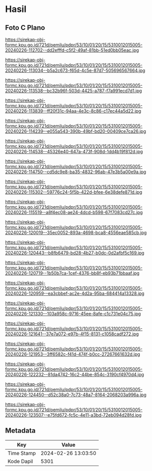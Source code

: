 # Hasil

## Foto C Plano

https://sirekap-obj-formc.kpu.go.id/721d/pemilu/pdpr/53/10/01/20/15/5310012015005-20240226-112702--dd2efffd-c5f2-49af-81bb-51ed0bb05eac.jpg

https://sirekap-obj-formc.kpu.go.id/721d/pemilu/pdpr/53/10/01/20/15/5310012015005-20240226-113034--b5a2c673-f65d-4c5e-87d7-505696567664.jpg

https://sirekap-obj-formc.kpu.go.id/721d/pemilu/pdpr/53/10/01/20/15/5310012015005-20240226-113538--bc32b96f-503d-4425-a787-f7a991ecd7d1.jpg

https://sirekap-obj-formc.kpu.go.id/721d/pemilu/pdpr/53/10/01/20/15/5310012015005-20240226-113839--ff20f31c-94aa-4e3c-8c86-c17ec44a5d22.jpg

https://sirekap-obj-formc.kpu.go.id/721d/pemilu/pdpr/53/10/01/20/15/5310012015005-20240226-114239--e055a543-390b-49bf-bd20-00409ce7ca26.jpg

https://sirekap-obj-formc.kpu.go.id/721d/pemilu/pdpr/53/10/01/20/15/5310012015005-20240226-114538--45326e40-647a-473f-908d-1dd4b19f812d.jpg

https://sirekap-obj-formc.kpu.go.id/721d/pemilu/pdpr/53/10/01/20/15/5310012015005-20240226-114750--cd5dc9e8-ba35-4832-96ab-47e3b5a00e9a.jpg

https://sirekap-obj-formc.kpu.go.id/721d/pemilu/pdpr/53/10/01/20/15/5310012015005-20240226-115302--59776c24-5f5b-422d-bfee-6e38defe871d.jpg

https://sirekap-obj-formc.kpu.go.id/721d/pemilu/pdpr/53/10/01/20/15/5310012015005-20240226-115519--a8f4ec08-ae24-4dcd-b598-67f7083cd27c.jpg

https://sirekap-obj-formc.kpu.go.id/721d/pemilu/pdpr/53/10/01/20/15/5310012015005-20240226-120019--35ec0052-893a-4698-bca8-4556eae585cb.jpg

https://sirekap-obj-formc.kpu.go.id/721d/pemilu/pdpr/53/10/01/20/15/5310012015005-20240226-120443--b8fb6479-bd28-4b27-b0dc-0d2afbf5c169.jpg

https://sirekap-obj-formc.kpu.go.id/721d/pemilu/pdpr/53/10/01/20/15/5310012015005-20240226-120719--1b50b7ca-1cef-4376-bb8f-eb93b71bbaaf.jpg

https://sirekap-obj-formc.kpu.go.id/721d/pemilu/pdpr/53/10/01/20/15/5310012015005-20240226-120959--ea3cbbef-ac2e-4d2a-95ba-684414a13328.jpg

https://sirekap-obj-formc.kpu.go.id/721d/pemilu/pdpr/53/10/01/20/15/5310012015005-20240226-121330--103a958c-9716-45ee-8afe-c1c731e04c75.jpg

https://sirekap-obj-formc.kpu.go.id/721d/pemilu/pdpr/53/10/01/20/15/5310012015005-20240226-121641--37e7a072-e97b-4f15-8131-c1058cadf272.jpg

https://sirekap-obj-formc.kpu.go.id/721d/pemilu/pdpr/53/10/01/20/15/5310012015005-20240226-121953--3ff6582c-f41d-474f-b0cc-27267661632d.jpg

https://sirekap-obj-formc.kpu.go.id/721d/pemilu/pdpr/53/10/01/20/15/5310012015005-20240226-122232--81da4742-16c2-44be-854c-3190cf4970d4.jpg

https://sirekap-obj-formc.kpu.go.id/721d/pemilu/pdpr/53/10/01/20/15/5310012015005-20240226-124450--d52c38a0-7c73-48a7-8164-2068203a996a.jpg

https://sirekap-obj-formc.kpu.go.id/721d/pemilu/pdpr/53/10/01/20/15/5310012015005-20240226-123507--e75fd672-fc5c-4e11-a3bd-72eb094d28fd.jpg


## Metadata

| Key        | Value               |
| ---------- | ------------------- |
| Time Stamp | 2024-02-26 13:03:50 |
| Kode Dapil | 5301                |



